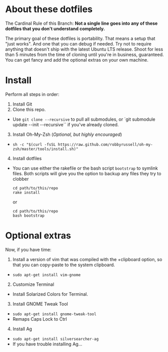 # About these dotfiles
The Cardinal Rule of this Branch: **Not a single line goes into any of these dotfiles that you don't understand completely.**

The primary goal of these dotfiles is portability. That means a setup that "just works". And one that you can debug if needed. Try not to require anything that doesn't ship with the latest Ubuntu LTS release. Shoot for less than 5 minutes from the time of cloning until you're in business, guaranteed. You can get fancy and add the optional extras on your own machine. 

# Install
Perform all steps in order: 

1. Install Git
2. Clone this repo.
  * Use `git clone --recursive` to pull all submodules, or `git submodule update --init --recursive`` if you've already cloned. 
3. Install Oh-My-Zsh (*Optional, but highly encouraged*) 
  * `sh -c "$(curl -fsSL https://raw.github.com/robbyrussell/oh-my-zsh/master/tools/install.sh)"`
4. Install dotfiles
 * You can use either the rakefile or the bash script `bootstrap` to symlink files. 
   Both scripts will give you the option to backup any files they try to clobber 
    ```
    cd path/to/this/repo
    rake install
    ```
    or
    ```
    cd path/to/this/repo
    bash bootstrap
    ```

# Optional extras
Now, if you have time:

1. Install a version of vim that was compiled with the +clipboard option, so that you can copy-paste to the system clipboard. 
  * `sudo apt-get install vim-gnome`
2. Customize Terminal
  * Install Solarized Colors for Terminal. 
3. Install GNOME Tweak Tool
  * `sudo apt-get install gnome-tweak-tool`
  * Remaps Caps Lock to Ctrl
4. Install Ag
  * `sudo apt-get install silversearcher-ag`
  * If you have trouble installing Ag...
